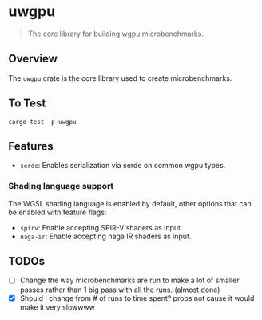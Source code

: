 # uwgpu

> The core library for building wgpu microbenchmarks.

## Overview

The `uwgpu` crate is the core library used to create microbenchmarks.

## To Test

```not_rust
cargo test -p uwgpu
```

## Features

- `serde`: Enables serialization via serde on common wgpu types.

### Shading language support

The WGSL shading language is enabled by default, other options that can be enabled with feature flags:

- `spirv`: Enable accepting SPIR-V shaders as input.
- `naga-ir`: Enable accepting naga IR shaders as input.

## TODOs

- [ ] Change the way microbenchmarks are run to make a lot of smaller passes rather than 1 big pass with all the runs. (almost done)
- [x] Should I change from # of runs to time spent? probs not cause it would make it very slowwww

